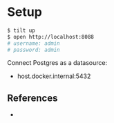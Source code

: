 # Setup

```sh
$ tilt up
$ open http://localhost:8088
# username: admin
# password: admin
```

Connect Postgres as a datasource:
  - host.docker.internal:5432

## References
- 